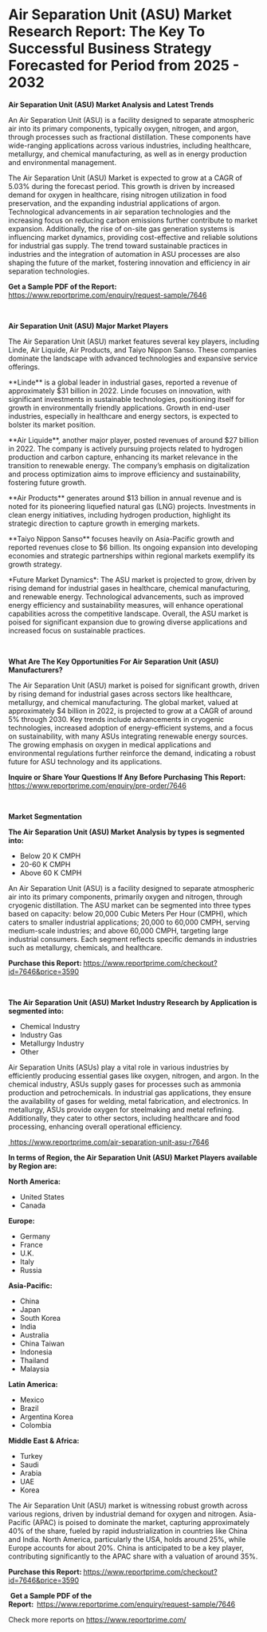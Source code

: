<p><h1>Air Separation Unit (ASU) Market Research Report: The Key To Successful Business Strategy Forecasted for Period from 2025 - 2032</h1></p><p><strong>Air Separation Unit (ASU) Market Analysis and Latest Trends</strong></p>
<p><p>An Air Separation Unit (ASU) is a facility designed to separate atmospheric air into its primary components, typically oxygen, nitrogen, and argon, through processes such as fractional distillation. These components have wide-ranging applications across various industries, including healthcare, metallurgy, and chemical manufacturing, as well as in energy production and environmental management.</p><p>The Air Separation Unit (ASU) Market is expected to grow at a CAGR of 5.03% during the forecast period. This growth is driven by increased demand for oxygen in healthcare, rising nitrogen utilization in food preservation, and the expanding industrial applications of argon. Technological advancements in air separation technologies and the increasing focus on reducing carbon emissions further contribute to market expansion. Additionally, the rise of on-site gas generation systems is influencing market dynamics, providing cost-effective and reliable solutions for industrial gas supply. The trend toward sustainable practices in industries and the integration of automation in ASU processes are also shaping the future of the market, fostering innovation and efficiency in air separation technologies.</p></p>
<p><strong>Get a Sample PDF of the Report:&nbsp;</strong> <a href="https://www.reportprime.com/enquiry/request-sample/7646?utm_campaign=3032&utm_medium=2&utm_source=Github&utm_content=ia&utm_term=19032025&utm_id=air-separation-unit-asu">https://www.reportprime.com/enquiry/request-sample/7646</a></p>
<p>&nbsp;</p>
<p><strong>Air Separation Unit (ASU) Major Market Players</strong></p>
<p><p>The Air Separation Unit (ASU) market features several key players, including Linde, Air Liquide, Air Products, and Taiyo Nippon Sanso. These companies dominate the landscape with advanced technologies and expansive service offerings.</p><p>**Linde** is a global leader in industrial gases, reported a revenue of approximately $31 billion in 2022. Linde focuses on innovation, with significant investments in sustainable technologies, positioning itself for growth in environmentally friendly applications. Growth in end-user industries, especially in healthcare and energy sectors, is expected to bolster its market position.</p><p>**Air Liquide**, another major player, posted revenues of around $27 billion in 2022. The company is actively pursuing projects related to hydrogen production and carbon capture, enhancing its market relevance in the transition to renewable energy. The company’s emphasis on digitalization and process optimization aims to improve efficiency and sustainability, fostering future growth.</p><p>**Air Products** generates around $13 billion in annual revenue and is noted for its pioneering liquefied natural gas (LNG) projects. Investments in clean energy initiatives, including hydrogen production, highlight its strategic direction to capture growth in emerging markets.</p><p>**Taiyo Nippon Sanso** focuses heavily on Asia-Pacific growth and reported revenues close to $6 billion. Its ongoing expansion into developing economies and strategic partnerships within regional markets exemplify its growth strategy.</p><p>*Future Market Dynamics*: The ASU market is projected to grow, driven by rising demand for industrial gases in healthcare, chemical manufacturing, and renewable energy. Technological advancements, such as improved energy efficiency and sustainability measures, will enhance operational capabilities across the competitive landscape. Overall, the ASU market is poised for significant expansion due to growing diverse applications and increased focus on sustainable practices.</p></p>
<p>&nbsp;</p>
<p><strong>What Are The Key Opportunities For Air Separation Unit (ASU) Manufacturers?</strong></p>
<p><p>The Air Separation Unit (ASU) market is poised for significant growth, driven by rising demand for industrial gases across sectors like healthcare, metallurgy, and chemical manufacturing. The global market, valued at approximately $4 billion in 2022, is projected to grow at a CAGR of around 5% through 2030. Key trends include advancements in cryogenic technologies, increased adoption of energy-efficient systems, and a focus on sustainability, with many ASUs integrating renewable energy sources. The growing emphasis on oxygen in medical applications and environmental regulations further reinforce the demand, indicating a robust future for ASU technology and its applications.</p></p>
<p><strong>Inquire or Share Your Questions If Any Before Purchasing This Report:</strong> <a href="https://www.reportprime.com/enquiry/pre-order/7646?utm_campaign=3032&utm_medium=2&utm_source=Github&utm_content=ia&utm_term=19032025&utm_id=air-separation-unit-asu">https://www.reportprime.com/enquiry/pre-order/7646</a></p>
<p>&nbsp;</p>
<p><strong>Market Segmentation</strong></p>
<p><strong>The Air Separation Unit (ASU) Market Analysis by types is segmented into:</strong></p>
<p><ul><li>Below 20 K CMPH</li><li>20-60 K CMPH</li><li>Above 60 K CMPH</li></ul></p>
<p><p>An Air Separation Unit (ASU) is a facility designed to separate atmospheric air into its primary components, primarily oxygen and nitrogen, through cryogenic distillation. The ASU market can be segmented into three types based on capacity: below 20,000 Cubic Meters Per Hour (CMPH), which caters to smaller industrial applications; 20,000 to 60,000 CMPH, serving medium-scale industries; and above 60,000 CMPH, targeting large industrial consumers. Each segment reflects specific demands in industries such as metallurgy, chemicals, and healthcare.</p></p>
<p><strong>Purchase this Report:&nbsp;</strong><a href="https://www.reportprime.com/checkout?id=7646&price=3590&utm_campaign=3032&utm_medium=2&utm_source=Github&utm_content=ia&utm_term=19032025&utm_id=air-separation-unit-asu">https://www.reportprime.com/checkout?id=7646&price=3590</a></p>
<p>&nbsp;</p>
<p><strong>The Air Separation Unit (ASU) Market Industry Research by Application is segmented into:</strong></p>
<p><ul><li>Chemical Industry</li><li>Industry Gas</li><li>Metallurgy Industry</li><li>Other</li></ul></p>
<p><p>Air Separation Units (ASUs) play a vital role in various industries by efficiently producing essential gases like oxygen, nitrogen, and argon. In the chemical industry, ASUs supply gases for processes such as ammonia production and petrochemicals. In industrial gas applications, they ensure the availability of gases for welding, metal fabrication, and electronics. In metallurgy, ASUs provide oxygen for steelmaking and metal refining. Additionally, they cater to other sectors, including healthcare and food processing, enhancing overall operational efficiency.</p></p>
<p><a href="https://www.reportprime.com/air-separation-unit-asu-r7646?utm_campaign=3032&utm_medium=2&utm_source=Github&utm_content=ia&utm_term=19032025&utm_id=air-separation-unit-asu">&nbsp;https://www.reportprime.com/air-separation-unit-asu-r7646</a></p>
<p><strong>In terms of Region, the Air Separation Unit (ASU) Market Players available by Region are:</strong></p>
<p>
    <p> <strong> North America: </strong>
        <ul>
            <li>United States</li>
            <li>Canada</li>
        </ul>
        </p> 
    <p> <strong> Europe: </strong>
        <ul>
            <li>Germany</li>
            <li>France</li>
            <li>U.K.</li>
            <li>Italy</li>
            <li>Russia</li>
        </ul>
        </p> 
    <p> <strong> Asia-Pacific: </strong>
        <ul>
            <li>China</li>
            <li>Japan</li>
            <li>South Korea</li>
            <li>India</li>
            <li>Australia</li>
            <li>China Taiwan</li>
            <li>Indonesia</li>
            <li>Thailand</li>
            <li>Malaysia</li>
        </ul>
        </p> 
    <p> <strong> Latin America: </strong>
        <ul>
            <li>Mexico</li>
            <li>Brazil</li>
            <li>Argentina Korea</li>
            <li>Colombia</li>
        </ul>
        </p> 
    <p> <strong> Middle East & Africa: </strong>
        <ul>
            <li>Turkey</li>
            <li>Saudi</li>
            <li>Arabia</li>
            <li>UAE</li>
            <li>Korea</li>
        </ul>
    </p>
    </p>
<p><p>The Air Separation Unit (ASU) market is witnessing robust growth across various regions, driven by industrial demand for oxygen and nitrogen. Asia-Pacific (APAC) is poised to dominate the market, capturing approximately 40% of the share, fueled by rapid industrialization in countries like China and India. North America, particularly the USA, holds around 25%, while Europe accounts for about 20%. China is anticipated to be a key player, contributing significantly to the APAC share with a valuation of around 35%.</p></p>
<p><strong>Purchase this Report: </strong><a href="https://www.reportprime.com/checkout?id=7646&price=3590&utm_campaign=3032&utm_medium=2&utm_source=Github&utm_content=ia&utm_term=19032025&utm_id=air-separation-unit-asu">https://www.reportprime.com/checkout?id=7646&price=3590</a></p>
<p>&nbsp;<strong>Get a Sample PDF of the Report:&nbsp;&nbsp;</strong><a href="https://www.reportprime.com/enquiry/request-sample/7646?utm_campaign=3032&utm_medium=2&utm_source=Github&utm_content=ia&utm_term=19032025&utm_id=air-separation-unit-asu">https://www.reportprime.com/enquiry/request-sample/7646</a></p>
<p><strong></strong></p>
<p>Check more reports on <a href="https://www.reportprime.com/?utm_campaign=3032&utm_medium=2&utm_source=Github&utm_content=ia&utm_term=19032025&utm_id=air-separation-unit-asu">https://www.reportprime.com/</a></p>